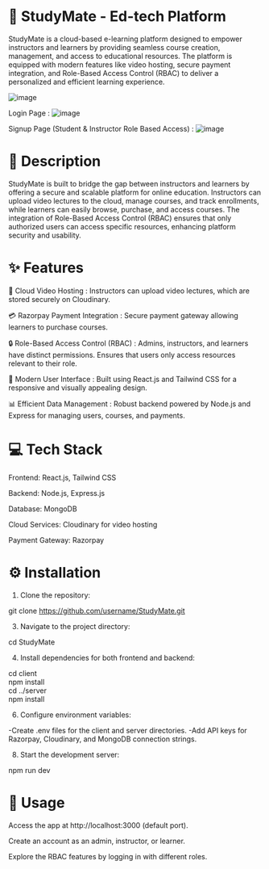 # 🌟 StudyMate - Ed-tech Platform
StudyMate is a cloud-based e-learning platform designed to empower instructors and learners by providing seamless course creation, management, and access to educational resources. The platform is equipped with modern features like video hosting, secure payment integration, and Role-Based Access Control (RBAC) to deliver a personalized and efficient learning experience.

![image](https://github.com/user-attachments/assets/8115ecd2-6a43-4a4e-97ef-91172c35e810)

Login Page : ![image](https://github.com/user-attachments/assets/c2d01ab4-fb19-4ff1-9863-ba9e9a9d0c71)

Signup Page (Student & Instructor Role Based Access) : ![image](https://github.com/user-attachments/assets/14011c19-c6f2-4a90-a198-16b9c411eaae)


# 📝 Description
StudyMate is built to bridge the gap between instructors and learners by offering a secure and scalable platform for online education. Instructors can upload video lectures to the cloud, manage courses, and track enrollments, while learners can easily browse, purchase, and access courses. The integration of Role-Based Access Control (RBAC) ensures that only authorized users can access specific resources, enhancing platform security and usability.

# ✨ Features

🎥 Cloud Video Hosting : Instructors can upload video lectures, which are stored securely on Cloudinary.

💳 Razorpay Payment Integration : Secure payment gateway allowing learners to purchase courses.

🔒 Role-Based Access Control (RBAC) : Admins, instructors, and learners have distinct permissions. Ensures that users only access resources relevant to their role.

🎨 Modern User Interface : Built using React.js and Tailwind CSS for a responsive and visually appealing design.

📊 Efficient Data Management : Robust backend powered by Node.js and Express for managing users, courses, and payments.

# 💻 Tech Stack

Frontend: React.js, Tailwind CSS

Backend: Node.js, Express.js

Database: MongoDB

Cloud Services: Cloudinary for video hosting

Payment Gateway: Razorpay

# ⚙️ Installation

1. Clone the repository:
   
git clone https://github.com/username/StudyMate.git  

3. Navigate to the project directory:
   
cd StudyMate  

4. Install dependencies for both frontend and backend:
   
cd client  
npm install  
cd ../server  
npm install

6. Configure environment variables:
   
-Create .env files for the client and server directories.
-Add API keys for Razorpay, Cloudinary, and MongoDB connection strings.

8. Start the development server:
   
npm run dev

# 🚀 Usage

Access the app at http://localhost:3000 (default port).

Create an account as an admin, instructor, or learner.

Explore the RBAC features by logging in with different roles.
